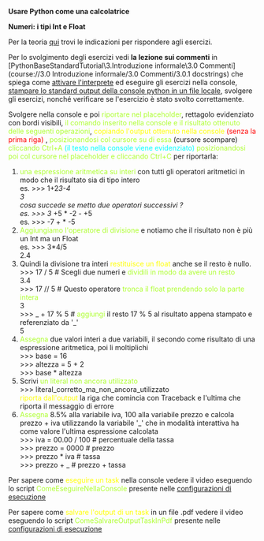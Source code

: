 <style> 
    .yel { color : yellow }
    .gil { color : greenyellow }
    .red { color : red }
    .cyan { color : cyan }
</style>
**Usare Python come una calcolatrice**

**Numeri: i tipi Int e Float**

Per la teoria <a href=https://pytutorial-it.readthedocs.io/it/python3.11/introduction.html#numeri>qui</a>
trovi le indicazioni per rispondere agli esercizi.

Per lo svolgimento degli esercizi vedi **la lezione sui commenti**
in [PythonBaseStandardTutorial\3.Introduzione informale\3.0 Commenti](course://3.0 Introduzione informale/3.0 Commenti/3.0.1 docstrings)
che spiega
come [attivare l'interprete](https://drive.google.com/file/d/1Xuy6vo1cvDAQemLDIM3RS_6afwmgdxZm/view?usp=drive_link) ed
eseguire gli esercizi nella
console, [stampare lo standard output della console python in un file locale](https://drive.google.com/file/d/1EOvc01A_T4QV4BD3pk8Rk4HIw9KyPXj8/view?usp=drive_link),
svolgere gli esercizi,
nonché verificare se l'esercizio è stato svolto correttamente.

Svolgere nella console e poi <span class=gil> riportare nel placeholder</span>, rettagolo evidenziato con bordi visibili, 
<span class=gil>il comando inserito nella console e il risultato ottenuto delle seguenti operazioni</span>, 
<span class=yel>copiando l'output ottenuto nella console </span> <span class=red> (senza la prima riga) </span>, <span class=gil>posizionandosi col cursore su di essa </span> <span class=white>(cursore scompare) </span> <span class=gil> cliccando Ctrl+A </span> <span class=cyan>(il testo nella console viene evidenziato)</span> <span class=gil> posizionandosi poi col cursore nel placeholder e cliccando Ctrl+C </span> per riportarla:

1. <span class=gil>una espressione aritmetica su interi </span> con tutti gli operatori aritmetici in modo che il risultato sia di tipo intero
   <br>es. >>> 1+2*3-4
   <br>3
   <br>cosa succede se metto due operatori successivi ?
   <br>es. >>> 3* +5 * -2 - +5
   <br>es. >>> -7 + * -5
2. <span class=gil>Aggiungiamo l'operatore di divisione</span> e notiamo che il risultato non è più un Int ma un Float
   <br>es. >>> 3*4/5
   <br> 2.4
3. Quindi la divisione tra interi <span class=yel>restituisce un float</span> anche se il resto è nullo.
   <br>>>> 17 / 5 # Scegli due numeri e <span class=gil>dividili in modo da avere un resto</span>
   <br>3.4
   <br>>>> 17 // 5 # Questo operatore <span class=gil>tronca il float prendendo solo la parte intera</span>
   <br>3
   <br>>>> _ + 17 % 5 # <span class=gil>aggiungi </span>il resto 17 % 5 al risultato appena stampato e referenziato da '_'
   <br>5
4. <span class=gil>Assegna </span>due valori interi a due variabili, il secondo come risultato di una espressione aritmetica, poi li
   moltiplichi
   <br>>>> base = 16
   <br>>>> altezza = 5 + 2
   <br>>>> base * altezza
5. Scrivi <span class=gil>un literal non ancora utilizzato</span>
   <br>>>> literal_corretto_ma_non_ancora_utilizzato
   <br><span class=yel>riporta dall'output </span>la riga che comincia con Traceback e l'ultima che riporta il messaggio di errore 
7. <span class=gil>Assegna </span>8.5% alla variabile iva, 100 alla variabile prezzo e calcola prezzo + iva utilizzando la variabile '_' che in
   modalità interattiva ha come valore l'ultima espressione calcolata
   <br>>>> iva = 00.00 / 100 # percentuale della tassa
   <br>>>> prezzo = 0000 # prezzo
   <br>>>> prezzo * iva # tassa
   <br>>>> prezzo + _ # prezzo + tassa

<div class="hint">

<p>
Per sapere come <span class="yel">eseguire un task</span> nella console vedere il video eseguendo lo script 
<span class="gil">ComeEseguireNellaConsole</span> presente nelle 
<a href="course://3.0 Introduzione informale/3.0 Commenti/3.0.1 docstrings">configurazioni di esecuzione</a>
</p>

<p>
Per sapere come <span class="yel">salvare l'output di un task</span> in un file .pdf vedere il video eseguendo lo script 
<span class="gil">ComeSalvareOutputTaskInPdf</span> presente nelle 
<a href="course://3.0 Introduzione informale/3.0 Commenti/3.0.1 docstrings">configurazioni di esecuzione</a>
</p>
</div>
     

